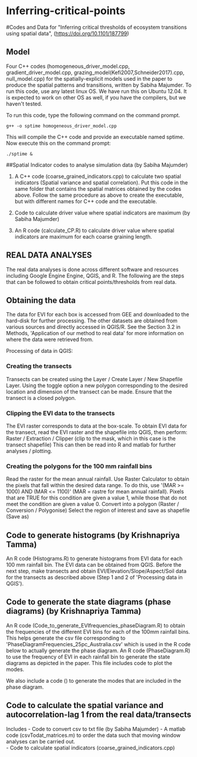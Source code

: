 # Inferring-critical-points

#Codes and Data for "Inferring critical thresholds of ecosystem transitions using spatial data", (https://doi.org/10.1101/187799)

## Model
Four C++ codes (homogeneous_driver_model.cpp, gradient_driver_model.cpp, grazing_model(Kefi2007,Schneider2017).cpp, null_model.cpp) for the spatially-explicit models used in the paper to produce the spatial patterns and transitions, written by Sabiha Majumder. To run this code, use any latest linux OS. We have run this on Ubuntu 12.04. It is expected to work on other OS as well, if you have the compilers, but we haven't tested. 

To run this code, type the following command on the command prompt.

```
g++ -o sptime homogeneous_driver_model.cpp
```
This will compile the C++ code and provide an executable named sptime. Now execute this on the command prompt:

```
./sptime &
```
 
##Spatial Indicator codes to analyse simulation data (by Sabiha Majumder)

1. A C++ code (coarse_grained_indicators.cpp) to calculate two spatial indicators (Spatial variance and spatial correlation). Put this code in the same folder that contains the spatial matrices obtained by the codes above. Follow the same procedure as above to create the executable, but with different names for C++ code and the executable.

2. Code to calculate driver value where spatial indicators are maximum (by Sabiha Majumder)

3. An R code (calculate_CP.R) to calculate driver value where spatial indicators are maximum for each coarse graining length. 

## REAL DATA ANALYSES
The real data analyses is done across different software and resources including Google Engine Engine, QGIS, and R. 
The following are the steps that can be followed to obtain critical points/thresholds from real data.

## Obtaining the data
The data for EVI for each box is accessed from GEE and downloaded to the hard-disk for further processing. The other datasets are obtained from various sources and directly accessed in QGIS/R. See the Section 3.2 in Methods, 'Application of our method to real data' for more information on where the data were retrieved from. 

Processing of data in QGIS:
### Creating the transects
Transects can be created using the Layer / Create Layer / New Shapefile Layer. Using the toggle option a new polygon corresponding to the desired location and dimension of the transect can be made. Ensure that the transect is a closed polygon. 

### Clipping the EVI data to the transects
The EVI raster corresponds to data at the box-scale. To obtain EVI data for the transect, read the EVI raster and the shapefile into QGIS, then perform: Raster / Extraction / Clipper (clip to the mask, which in this case is the transect shapefile)
This can then be read into R and matlab for further analyses / plotting. 

### Creating the polygons for the 100 mm rainfall bins
Read the raster for the mean annual rainfall. Use Raster Calculator to obtain the pixels that fall within the desired data range. To do this, use '(MAR >= 1000) AND (MAR <= 1100)' (MAR = rastre for mean annual rainfall). Pixels that are TRUE for this condition are given a value 1, while those that do not meet the condition are given a value 0. Convert into a polygon (Raster / Conversion / Polygonise)
Select the region of interest and save as shapefile (Save as)

## Code to generate histograms (by Krishnapriya Tamma)
An R code (Histograms.R) to generate histograms from EVI data for each 100 mm rainfall bin. The EVI data can be obtained from QGIS. 
Before the next step, make transects and obtain EVI/Elevation/Slope/Aspect/Soil data for the transects as described above (Step 1 and 2 of 'Processing data in QGIS').

## Code to generate the state diagrams (phase diagrams) (by Krishnapriya Tamma)
An R code (Code_to_generate_EVIfrequencies_phaseDiagram.R) to obtain the frequencies of the different EVI bins for each of the 100mm rainfall bins. This helps generate the csv file corresponding to 'PhaseDiagramFrequencies_25pc_Australia.csv' which is used in the R code below to actually generate the phase diagram. 
An R code (PhaseDiagram.R) to use the frequency of EVI in each rainfall bin to generate the state diagrams as depicted in the paper. This file includes code to plot the modes. 

We also include a code () to generate the modes that are included in the phase diagram. 

## Code to calculate the spatial variance and autocorrelation-lag 1 from the real data/transects
Includes
     - Code to convert csv to txt file (by Sabiha Majumder)
     - A matlab code (csvTodat_matrices.m) to order the data such that moving window analyses can be carried out.  
     - Code to calculate spatial indicators (coarse_grained_indicators.cpp) 






